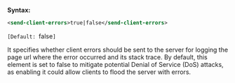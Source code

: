 **Syntax:**

```xml
<send-client-errors>true|false</send-client-errors>
```

`[Default: `false`]`

It specifies whether client errors should be sent to the server for
logging the page url where the error occurred and its stack trace. By
default, this element is set to false to mitigate potential Denial of
Service (DoS) attacks, as enabling it could allow clients to flood the
server with errors.
